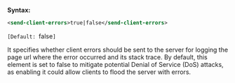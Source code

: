 **Syntax:**

```xml
<send-client-errors>true|false</send-client-errors>
```

`[Default: `false`]`

It specifies whether client errors should be sent to the server for
logging the page url where the error occurred and its stack trace. By
default, this element is set to false to mitigate potential Denial of
Service (DoS) attacks, as enabling it could allow clients to flood the
server with errors.
